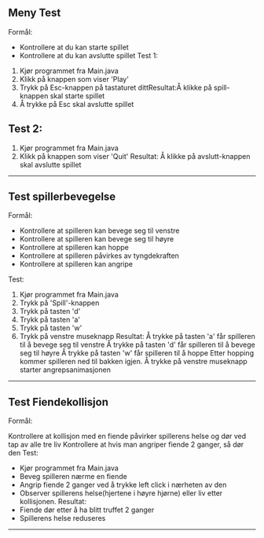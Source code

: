 ## Meny Test
Formål:

- Kontrollere at du kan starte spillet
- Kontrollere at du kan avslutte spillet
Test 1:

1. Kjør programmet fra Main.java
2. Klikk på knappen som viser 'Play'
3. Trykk på Esc-knappen på tastaturet dittResultat:Å klikke på spill-knappen skal starte spillet
4. Å trykke på Esc skal avslutte spillet

## Test 2:

1. Kjør programmet fra Main.java
2. Klikk på knappen som viser 'Quit'
Resultat:
Å klikke på avslutt-knappen skal avslutte spillet
---

## Test spillerbevegelse
Formål:

- Kontrollere at spilleren kan bevege seg til venstre
- Kontrollere at spilleren kan bevege seg til høyre
- Kontrollere at spilleren kan hoppe
- Kontrollere at spilleren påvirkes av tyngdekraften
- Kontrollere at spilleren kan angripe

Test:

1. Kjør programmet fra Main.java
2. Trykk på 'Spill'-knappen
3. Trykk på tasten 'd'
4. Trykk på tasten 'a'
5. Trykk på tasten 'w'
6. Trykk på venstre museknapp
Resultat:
Å trykke på tasten 'a' får spilleren til å bevege seg til venstre
Å trykke på tasten 'd' får spilleren til å bevege seg til høyre
Å trykke på tasten 'w' får spilleren til å hoppe
Etter hopping kommer spilleren ned til bakken igjen.
Å trykke på venstre museknapp starter angrepsanimasjonen
---


## Test Fiendekollisjon
Formål:

   Kontrollere at kollisjon med en fiende påvirker spillerens helse og dør ved tap av alle tre liv
   Kontrollere at hvis man angriper fiende 2 ganger, så dør den
Test:
- Kjør programmet fra Main.java
- Beveg spilleren nærme en fiende
- Angrip fiende 2 ganger ved å trykke left click i nærheten av den
- Observer spillerens helse(hjertene i høyre hjørne) eller liv etter kollisjonen.
 Resultat:
- Fiende dør etter å ha blitt truffet 2 ganger
- Spillerens helse reduseres
---